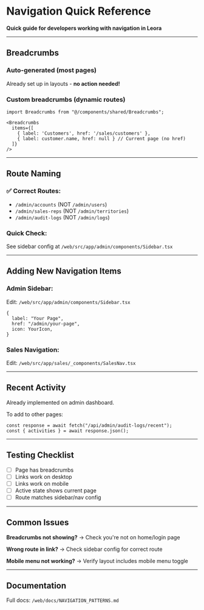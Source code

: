 # Navigation Quick Reference

**Quick guide for developers working with navigation in Leora**

---

## Breadcrumbs

### Auto-generated (most pages)
Already set up in layouts - **no action needed!**

### Custom breadcrumbs (dynamic routes)
```tsx
import Breadcrumbs from "@/components/shared/Breadcrumbs";

<Breadcrumbs
  items={[
    { label: 'Customers', href: '/sales/customers' },
    { label: customer.name, href: null } // Current page (no href)
  ]}
/>
```

---

## Route Naming

### ✅ Correct Routes:
- `/admin/accounts` (NOT `/admin/users`)
- `/admin/sales-reps` (NOT `/admin/territories`)
- `/admin/audit-logs` (NOT `/admin/logs`)

### Quick Check:
See sidebar config at `/web/src/app/admin/components/Sidebar.tsx`

---

## Adding New Navigation Items

### Admin Sidebar:
Edit: `/web/src/app/admin/components/Sidebar.tsx`

```tsx
{
  label: "Your Page",
  href: "/admin/your-page",
  icon: YourIcon,
}
```

### Sales Navigation:
Edit: `/web/src/app/sales/_components/SalesNav.tsx`

---

## Recent Activity

Already implemented on admin dashboard.

To add to other pages:
```tsx
const response = await fetch("/api/admin/audit-logs/recent");
const { activities } = await response.json();
```

---

## Testing Checklist

- [ ] Page has breadcrumbs
- [ ] Links work on desktop
- [ ] Links work on mobile
- [ ] Active state shows current page
- [ ] Route matches sidebar/nav config

---

## Common Issues

**Breadcrumbs not showing?**
→ Check you're not on home/login page

**Wrong route in link?**
→ Check sidebar config for correct route

**Mobile menu not working?**
→ Verify layout includes mobile menu toggle

---

## Documentation

Full docs: `/web/docs/NAVIGATION_PATTERNS.md`
